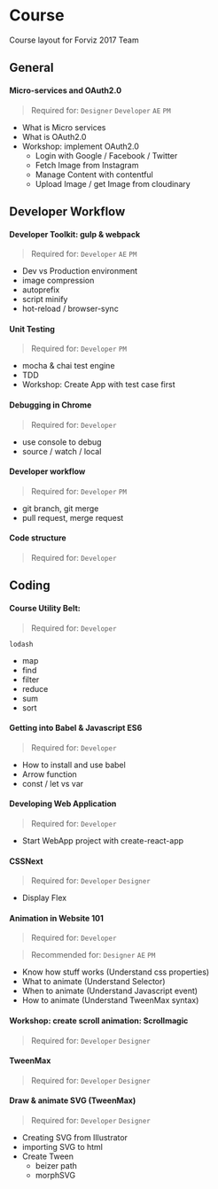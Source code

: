 # Course
Course layout for Forviz 2017 Team

## General

#### Micro-services and OAuth2.0
> Required for: `Designer` `Developer` `AE` `PM`

- What is Micro services
- What is OAuth2.0
- Workshop: implement OAuth2.0
  - Login with Google / Facebook / Twitter
  - Fetch Image from Instagram
  - Manage Content with contentful
  - Upload Image / get Image from cloudinary


## Developer Workflow

#### Developer Toolkit: gulp & webpack
> Required for: `Developer` `AE` `PM`

 - Dev vs Production environment
 - image compression
 - autoprefix
 - script minify
 - hot-reload / browser-sync

#### Unit Testing
> Required for: `Developer` `PM`

 - mocha & chai test engine
 - TDD
 - Workshop: Create App with test case first

#### Debugging in Chrome
> Required for: `Developer`

 - use console to debug
 - source / watch / local

#### Developer workflow
> Required for: `Developer` `PM`

 - git branch, git merge
 - pull request, merge request

#### Code structure
> Required for: `Developer`

## Coding

#### Course Utility Belt:
> Required for: `Developer`

 `lodash`
 - map
 - find
 - filter
 - reduce
 - sum
 - sort

#### Getting into Babel & Javascript ES6
> Required for: `Developer`

 - How to install and use babel
 - Arrow function
 - const / let vs var


#### Developing Web Application
> Required for: `Developer`

- Start WebApp project with create-react-app

#### CSSNext
> Required for: `Developer` `Designer`

 - Display Flex

#### Animation in Website 101
> Required for: `Developer`

> Recommended for: `Designer` `AE` `PM`

 - Know how stuff works (Understand css properties)
 - What to animate (Understand Selector)
 - When to animate (Understand Javascript event)
 - How to animate (Understand TweenMax syntax)

#### Workshop: create scroll animation: Scrollmagic
> Required for: `Developer` `Designer`


#### TweenMax
> Required for: `Developer` `Designer`

#### Draw & animate SVG (TweenMax)
> Required for: `Developer` `Designer`

- Creating SVG from Illustrator
- importing SVG to html
- Create Tween
  - beizer path
  - morphSVG
